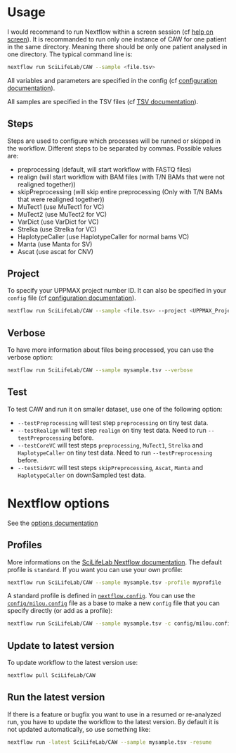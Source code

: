 # Usage
I would recommand to run Nextflow within a screen session (cf [help on screen](https://www.howtoforge.com/linux_screen)).
It is recommanded to run only one instance of CAW for one patient in the same directory.
Meaning there should be only one patient analysed in one directory.
The typical command line is:
```bash
nextflow run SciLifeLab/CAW --sample <file.tsv>
```
All variables and parameters are specified in the config (cf [configuration documentation](#profiles)).

All samples are specified in the TSV files (cf [TSV documentation](TSV.md)).

## Steps
Steps are used to configure which processes will be runned or skipped in the workflow. Different steps to be separated by commas. Possible values are:
- preprocessing (default, will start workflow with FASTQ files)
- realign (will start workflow with BAM files (with T/N BAMs that were not realigned together))
- skipPreprocessing (will skip entire preprocessing (Only with T/N BAMs that were realigned together))
- MuTect1 (use MuTect1 for VC)
- MuTect2 (use MuTect2 for VC)
- VarDict (use VarDict for VC)
- Strelka (use Strelka for VC)
- HaplotypeCaller (use HaplotypeCaller for normal bams VC)
- Manta (use Manta for SV)
- Ascat (use ascat for CNV)

## Project
To specify your UPPMAX project number ID. It can also be specified in your `config` file (cf [configuration documentation](#profiles)).
```bash
nextflow run SciLifeLab/CAW --sample <file.tsv> --project <UPPMAX_Project>
```

## Verbose
To have more information about files being processed, you can use the verbose option:
```bash
nextflow run SciLifeLab/CAW --sample mysample.tsv --verbose
```

## Test
To test CAW and run it on smaller dataset, use one of the following option:
- `--testPreprocessing` will test step `preprocessing` on tiny test data.
- `--testRealign` will test step `realign` on tiny test data. Need to run `--testPreprocessing` before.
- `--testCoreVC` will test steps `preprocessing`, `MuTect1`, `Strelka` and `HaplotypeCaller` on tiny test data. Need to run `--testPreprocessing` before.
- `--testSideVC` will test steps `skipPreprocessing`, `Ascat`, `Manta` and `HaplotypeCaller` on downSampled test data.

# Nextflow options
See the [options documentation](https://github.com/SciLifeLab/NGI-NextflowDocs/blob/master/docs/OPTIONS.md)

## Profiles
More informations on the [SciLifeLab Nextflow documentation](https://github.com/SciLifeLab/NGI-NextflowDocs/blob/master/docs/INSTALL.md). The default profile is `standard`. If you want you can use your own profile:
```bash
nextflow run SciLifeLab/CAW --sample mysample.tsv -profile myprofile
```
A standard profile is defined in [`nextflow.config`](../nextflow.config). You can use the [`config/milou.config`](../config/milou.config) file as a base to make a new `config` file that you can specify directly (or add as a profile):
```bash
nextflow run SciLifeLab/CAW --sample mysample.tsv -c config/milou.config
```

## Update to latest version
To update workflow to the latest version use:
```bash
nextflow pull SciLifeLab/CAW
```

## Run the latest version
If there is a feature or bugfix you want to use in a resumed or re-analyzed run, you have to update the workflow to the latest version. By default 
it is not updated automatically, so use something like:
```bash
nextflow run -latest SciLifeLab/CAW --sample mysample.tsv -resume
```

